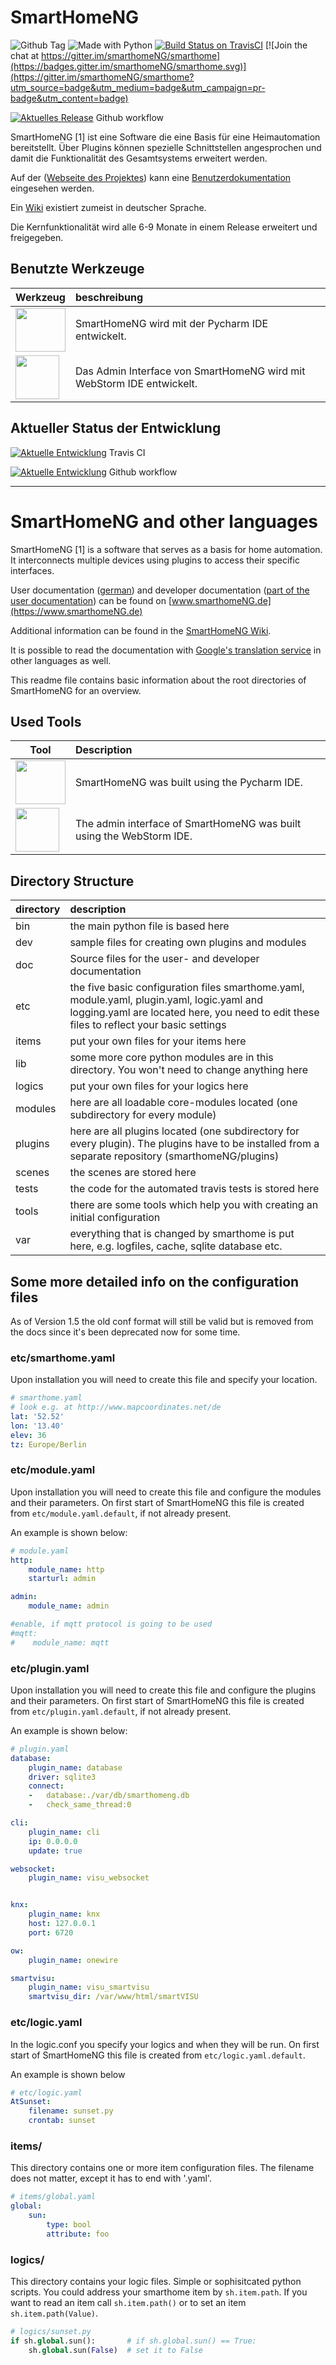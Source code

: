 

# SmartHomeNG

![Github Tag](https://img.shields.io/github/v/release/smarthomeng/smarthome?sort=semver)
![Made with Python](https://img.shields.io/badge/made%20with-python-blue.svg)
[![Build Status on TravisCI](https://travis-ci.com/smarthomeNG/smarthome.svg?branch=master)](https://travis-ci.com/smarthomeNG/smarthome)
[![Join the chat at https://gitter.im/smarthomeNG/smarthome](https://badges.gitter.im/smarthomeNG/smarthome.svg)](https://gitter.im/smarthomeNG/smarthome?utm_source=badge&utm_medium=badge&utm_campaign=pr-badge&utm_content=badge)

[![Aktuelles Release](https://img.shields.io/github/workflow/status/smarthomeNG/smarthome/SmartHomeNG%20Unittest%20Workflow%20Core/master)](https://github.com/smarthomeNG/smarthome/actions/workflows/unittests.yml)  Github workflow

SmartHomeNG [1] ist eine Software die eine Basis für eine Heimautomation bereitstellt. Über Plugins können spezielle Schnittstellen angesprochen und damit die Funktionalität des Gesamtsystems erweitert werden.

Auf der ([Webseite des Projektes](https://www.smarthomeNG.de)) kann eine [Benutzerdokumentation](https://www.smarthomeNG.de) eingesehen werden.

Ein [Wiki](https://github.com/smarthomeNG/smarthome/wiki) existiert zumeist in deutscher Sprache.

Die Kernfunktionalität wird alle 6-9 Monate in einem Release erweitert und freigegeben.

## Benutzte Werkzeuge

| Werkzeug | beschreibung |
| ---     | :--- |
| <a href="https://www.jetbrains.com/?from=SmartHomeNG"><img src="https://smarthomeng.de/images/pycharm-logo.png" width="80" height="70"></a> | SmartHomeNG wird mit der Pycharm IDE entwickelt. |
| <a href="https://www.jetbrains.com/?from=SmartHomeNG"><img src="https://smarthomeng.de/images/webstorm-logo.png" width="70" height="70"></a> | Das Admin Interface von SmartHomeNG wird mit WebStorm IDE entwickelt. |

## Aktueller Status der Entwicklung

[![Aktuelle Entwicklung](https://travis-ci.com/smarthomeNG/smarthome.svg?branch=develop)](https://travis-ci.com/smarthomeNG/smarthome) Travis CI 

[![Aktuelle Entwicklung](https://img.shields.io/github/workflow/status/smarthomeNG/smarthome/SmartHomeNG%20Unittest%20Workflow%20Core/develop)](https://github.com/smarthomeNG/smarthome/actions/workflows/unittests.yml) Github workflow 

---

# SmartHomeNG and other languages

SmartHomeNG [1] is a software that serves as a basis for home automation. It interconnects multiple devices using plugins to access their specific interfaces.

User documentation ([german](https://www.smarthomeNG.de/user)) and developer documentation ([part of the user documentation](https://www.smarthomeng.de/user/entwicklung/entwicklung.html)) can be found on [www.smarthomeNG.de](https://www.smarthomeNG.de)

Additional information can be found in the [SmartHomeNG Wiki](https://github.com/smarthomeNG/smarthome/wiki).

It is possible to read the documentation with [Google's translation service](https://translate.google.com/translate?hl=&sl=de&tl=en&u=https://www.smarthomeng.de/dev/user/) in other languages as well.

This readme file contains basic information about the root directories of SmartHomeNG for an overview.


## Used Tools

| Tool | Description |
| ---     | :--- |
| <a href="https://www.jetbrains.com/?from=SmartHomeNG"><img src="https://smarthomeng.de/images/pycharm-logo.png" width="80" height="70"></a> | SmartHomeNG was built using the Pycharm IDE. |
| <a href="https://www.jetbrains.com/?from=SmartHomeNG"><img src="https://smarthomeng.de/images/webstorm-logo.png" width="70" height="70"></a> | The admin interface of SmartHomeNG was built using the WebStorm IDE. |


## Directory Structure

| directory | description|
| ---       | :--- |
|bin 	    | the main python file is based here |
|dev 	    | sample files for creating own plugins and modules |
|doc 	    | Source files for the user- and developer documentation |
|etc 	    | the five basic configuration files smarthome.yaml, module.yaml, plugin.yaml, logic.yaml and logging.yaml are located here, you need to edit these files to reflect your basic settings |
|items 	    | put your own files for your items here |
|lib 	    | some more core python modules are in this directory. You won't need to change anything here |
|logics     | put your own files for your logics here |
|modules    | here are all loadable core-modules located (one subdirectory for every module) |
|plugins    | here are all plugins located (one subdirectory for every plugin). The plugins have to be installed from a separate repository (smarthomeNG/plugins) |
|scenes     | the scenes are stored here |
|tests      | the code for the automated travis tests is stored here |
|tools      | there are some tools which help you with creating an initial configuration |
|var 	    | everything that is changed by smarthome is put here, e.g. logfiles, cache, sqlite database etc. |

## Some more detailed info on the configuration files

As of Version 1.5 the old conf format will still be valid but is removed from the docs since it's been deprecated now for some time.

### etc/smarthome.yaml
Upon installation you will need to create this file and specify your location.

```yaml
# smarthome.yaml
# look e.g. at http://www.mapcoordinates.net/de
lat: '52.52'
lon: '13.40'
elev: 36
tz: Europe/Berlin
```

### etc/module.yaml
Upon installation you will need to create this file and configure the modules and their parameters. On first start of SmartHomeNG this file is created from ```etc/module.yaml.default```, if not already present.

An example is shown below:

```yaml
# module.yaml
http:
    module_name: http
    starturl: admin

admin:
    module_name: admin

#enable, if mqtt protocol is going to be used
#mqtt:
#    module_name: mqtt

```
### etc/plugin.yaml
Upon installation you will need to create this file and configure the plugins and their parameters. On first start of SmartHomeNG this file is created from ```etc/plugin.yaml.default```, if not already present.


An example is shown below:

```yaml
# plugin.yaml
database:
    plugin_name: database
    driver: sqlite3
    connect:
    -   database:./var/db/smarthomeng.db
    -   check_same_thread:0

cli:
    plugin_name: cli
    ip: 0.0.0.0
    update: true

websocket:
    plugin_name: visu_websocket


knx:
    plugin_name: knx
    host: 127.0.0.1
    port: 6720

ow:
    plugin_name: onewire

smartvisu:
    plugin_name: visu_smartvisu
    smartvisu_dir: /var/www/html/smartVISU


```

### etc/logic.yaml
In the logic.conf you specify your logics and when they will be run. 
On first start of SmartHomeNG this file is created from ```etc/logic.yaml.default```.

 An example is shown below

```yaml
# etc/logic.yaml
AtSunset:
    filename: sunset.py
    crontab: sunset
```

### items/
This directory contains one or more item configuration files.
The filename does not matter, except it has to end with '.yaml'.


```yaml
# items/global.yaml
global:
    sun:
        type: bool
        attribute: foo
```

### logics/
This directory contains your logic files. Simple or sophisitcated python scripts. You could address your smarthome item by `sh.item.path`.
If you want to read an item call `sh.item.path()` or to set an item `sh.item.path(Value)`.

```python
# logics/sunset.py
if sh.global.sun():       # if sh.global.sun() == True:
    sh.global.sun(False)  # set it to False
```
